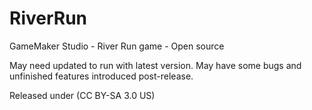 # RiverRun
GameMaker Studio - River Run game - Open source

May need updated to run with latest version. May have some bugs and unfinished features introduced post-release.

Released under (CC BY-SA 3.0 US)